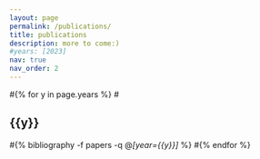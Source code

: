 ```yaml
---
layout: page
permalink: /publications/
title: publications
description: more to come:)
#years: [2023]
nav: true
nav_order: 2
---
```

<!-- _pages/publications.md -->
<div class="publications">


#{% for y in page.years %}
  #<h2 class="year">{{y}}</h2>
  #{% bibliography -f papers -q @*[year={{y}}]* %}
#{% endfor %}

</div>
